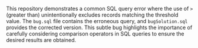 This repository demonstrates a common SQL query error where the use of `>` (greater than) unintentionally excludes records matching the threshold value. The `bug.sql` file contains the erroneous query, and `bugSolution.sql` provides the corrected version.  This subtle bug highlights the importance of carefully considering comparison operators in SQL queries to ensure the desired results are obtained.